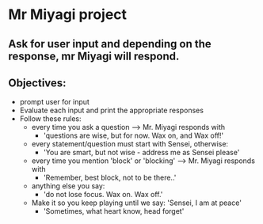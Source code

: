 # Mr Miyagi project
## Ask for user input and depending on the response, mr Miyagi will respond.
## Objectives:
- prompt user for input
- Evaluate each input and print the appropriate responses
- Follow these rules:
    - every time you ask a question --> Mr. Miyagi responds with
        - 'questions are wise, but for now. Wax on, and Wax off!'
    - every statement/question must start with Sensei, otherwise:
        - 'You are smart, but not wise - address me as Sensei please'
    - every time you mention 'block' or 'blocking' --> Mr. Miyagi responds with
        - 'Remember, best block, not to be there..'
    - anything else you say:
        - 'do not lose focus. Wax on. Wax off.'
    - Make it so you keep playing until we say: 'Sensei, I am at peace'
        - 'Sometimes, what heart know, head forget'
